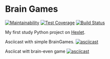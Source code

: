 # Brain Games

[![Maintainability](https://api.codeclimate.com/v1/badges/a8ccafebb2c7bffa6270/maintainability)](https://codeclimate.com/github/demshin/python-project-lvl1/maintainability)
[![Test Coverage](https://api.codeclimate.com/v1/badges/a8ccafebb2c7bffa6270/test_coverage)](https://codeclimate.com/github/demshin/python-project-lvl1/test_coverage)
[![Build Status](https://travis-ci.com/demshin/python-project-lvl1.svg?branch=master)](https://travis-ci.com/demshin/python-project-lvl1)

My first study Python project on [Hexlet](https://hexlet.io).

Asciicast with simple BrainGames.
[![asciicast](https://asciinema.org/a/292575.svg)](https://asciinema.org/a/292575)

Asciicat witt brain-even game
[![asciicast](https://asciinema.org/a/292665.svg)](https://asciinema.org/a/292665)
